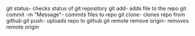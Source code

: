 git status- checks status of git repository
git add- adds file to the repo
git commit -m "Message"- commits files to repo
git clone- clones repo from github
git push- uploads repo to github
git remote remove origin- removes remote origin